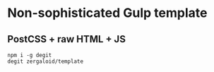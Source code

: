 # Non-sophisticated Gulp template

## PostCSS + raw HTML + JS

```
npm i -g degit
degit zergaloid/template
```
